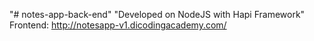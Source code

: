 "# notes-app-back-end" 
"Developed on NodeJS with Hapi Framework"
Frontend: http://notesapp-v1.dicodingacademy.com/

